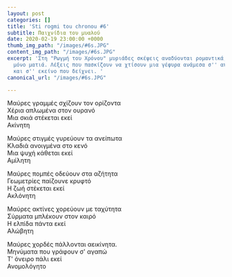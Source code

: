 ```yaml
---
layout: post
categories: []
title: 'Sti rogmi tou chronou #6'
subtitle: Παιχνίδια του μυαλού
date: 2020-02-19 23:00:00 +0000
thumb_img_path: "/images/#6s.JPG"
content_img_path: "/images/#6s.JPG"
excerpt: 'Στη "Ρωγμή του Χρόνου" μυριάδες σκέψεις αναδύονται ρομαντικά, μέσα από μια
  μόνο ματιά. Λέξεις που πασκίζουν να χτίσουν μια γέφυρα ανάμεσα σ'' αυτό που μιλά
  και σ'' εκείνο που δείχνει. '
canonical_url: "/images/#6s.JPG"

---
```

Μαύρες γραμμές σχίζουν τον ορίζοντα  
Χέρια απλωμένα στον ουρανό  
Μια σκιά στέκεται εκεί  
Ακίνητη

Μαύρες στιγμές γυρεύουν τα ανείπωτα  
Κλαδιά ανοιγμένα στο κενό  
Μια ψυχή κάθεται εκεί  
Αμίλητη

Μαύρες πομπές οδεύουν στα αζήτητα  
Γεωμετρίες παίζουνε κρυφτό  
Η ζωή στέκεται εκεί  
Ακλόνητη

Μαύρες ακτίνες χορεύουν με ταχύτητα  
Σύρματα μπλέκουν στον καιρό  
Η ελπίδα πάντα εκεί  
Αλώβητη

Μαύρες χορδές πάλλονται αεικίνητα.  
Μηνύματα που γράφουν σ' αγαπώ  
Τ' όνειρο πάλι εκεί  
Ανομολόγητο